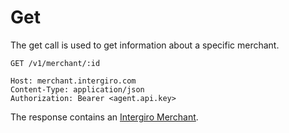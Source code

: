 # Get

The get call is used to get information about a specific merchant.

``` {1}
GET /v1/merchant/:id

Host: merchant.intergiro.com
Content-Type: application/json
Authorization: Bearer <agent.api.key>
```

The response contains an [Intergiro Merchant](./reference#merchant).